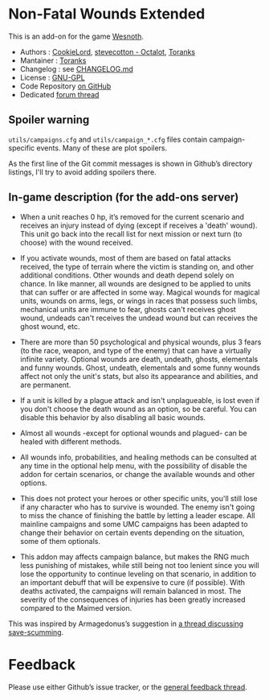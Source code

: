 Non-Fatal Wounds Extended
================

This is an add-on for the game [Wesnoth](https://www.wesnoth.org/).
* Authors :  [CookieLord](https://forums.wesnoth.org/memberlist.php?mode=viewprofile&u=248402), [stevecotton - Octalot](https://github.com/stevecotton), [Toranks](http://toranks.blogspot.com/)
* Mantainer : [Toranks](http://toranks.blogspot.com/)
* Changelog : see [CHANGELOG.md](CHANGELOG.md)
* License : [GNU-GPL](LICENSE.md)
* Code Repository [on GitHub](https://github.com/Toranks/Non_Fatal_Wounds-Extended)
* Dedicated [forum thread](https://forums.wesnoth.org/viewtopic.php?t=56108)

Spoiler warning
---------------

`utils/campaigns.cfg` and `utils/campaign_*.cfg` files contain campaign-specific events. Many of these are plot spoilers.

As the first line of the Git commit messages is shown in Github’s directory listings, I'll try to avoid adding spoilers there.


In-game description (for the add-ons server)
--------------------------------------------

* When a unit reaches 0 hp, it’s removed for the current scenario and receives an injury instead of dying (except if receives a 'death' wound). This unit go back into the recall list for next mission or next turn (to choose) with the wound received.

* If you activate wounds, most of them are based on fatal attacks received, the type of terrain where the victim is standing on, and other additional conditions. Other wounds and death depend solely on chance. In like manner, all wounds are designed to be applied to units that can suffer or are affected in some way. Magical wounds for magical units, wounds on arms, legs, or wings in races that possess such limbs, mechanical units are immune to fear, ghosts can't receives ghost wound, undeads can't receives the undead wound but can receives the ghost wound, etc.

* There are more than 50 psychological and physical wounds, plus 3 fears (to the race, weapon, and type of the enemy) that can have a virtually infinite variety. Optional wounds are death, undeath, ghosts, elementals and funny wounds. Ghost, undeath, elementals and some funny wounds affect not only the unit's stats, but also its appearance and abilities, and are permanent.

* If a unit is killed by a plague attack and isn't unplagueable, is lost even if you don't choose the death wound as an option, so be careful. You can disable this behavior by also disabling all basic wounds.

* Almost all wounds -except for optional wounds and plagued- can be healed with different methods.

* All wounds info, probabilities, and healing methods can be consulted at any time in the optional help menu, with the possibility of disable the addon for certain scenarios, or change the available wounds and other options.

* This does not protect your heroes or other specific units, you'll still lose if any character who has to survive is wounded. The enemy isn't going to miss the chance of finishing the battle by letting a leader escape. All mainline campaigns and some UMC campaigns has been adapted to change their behavior on certain events depending on the situation, some of them optionals.

* This addon may affects campaign balance, but makes the RNG much less punishing of mistakes, while still being not too lenient since you will lose the opportunity to continue leveling on that scenario, in addition to an important debuff that will be expensive to cure (if possible). With deaths activated, the campaigns will remain balanced in most. The severity of the consequences of injuries has been greatly increased compared to the Maimed version.

This was inspired by Armagedonus’s suggestion in [a thread discussing save-scumming](https://r.wesnoth.org/p641153).


Feedback
========

Please use either Github’s issue tracker, or the [general feedback thread](https://forums.wesnoth.org/viewtopic.php?t=56108).
